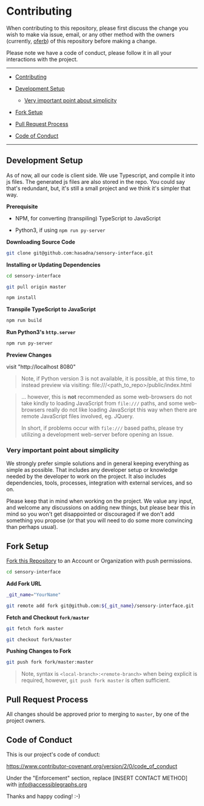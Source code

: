 # Contributing
[Contributing]:
  #contributing


When contributing to this repository, please first discuss the change you wish to make via issue, email, or any other method with the owners (currently, [oferb](https://github.com/oferb)) of this repository before making a change.

Please note we have a code of conduct, please follow it in all your interactions with the project.


------


- [Contributing]

- [Development Setup]

  - [Very important point about simplicity]

- [Fork Setup]

- [Pull Request Process]

- [Code of Conduct]


------


## Development Setup
[Development Setup]:
  #development-setup


As of now, all our code is client side. We use Typescript, and compile it into js files. The generated js files are also stored in the repo.
You could say that's redundant, but, it's still a small project and we think it's simpler that way.

**Prerequisite**


- NPM, for converting (transpiling) TypeScript to JavaScript

- Python3, if using `npm run py-server`


**Downloading Source Code**


```Bash
git clone git@github.com:hasadna/sensory-interface.git
```


**Installing or Updating Dependencies**


```Bash
cd sensory-interface

git pull origin master

npm install
```


**Transpile TypeScript to JavaScript**


```Bash
npm run build
```


**Run Python3's `http.server`**


```Bash
npm run py-server
```


**Preview Changes**

visit "http://localhost 8080"

> Note, if Python version 3 is not available, it is possible, at this time, to instead preview via visiting:
file:///<path_to_repo>/public/index.html

> ... however, this is **not** recommended as some web-browsers do not take kindly to loading JavaScript from `file:///` paths, and some web-browsers really do not like loading JavaScript this way when there are remote JavaScript files involved, eg. JQuery.
>
> In short, if problems occur with `file:///` based paths, please try utilizing a development web-server before opening an Issue.


### Very important point about simplicity
[Very important point about simplicity]:
  #very-important-point-about-simplicity


We strongly prefer simple solutions and in general keeping everything as simple as possible.
That includes any developer setup or knowledge needed by the developer to work on the project.
It also includes dependencies, tools, processes, integration with external services, and so on.

Please keep that in mind when working on the project. We value any input, and welcome any discussions on adding new things,
but please bear this in mind so you won't get disappointed or discouraged if we don't add something you propose
(or that you will need to do some more convincing than perhaps usual).


## Fork Setup
[Fork Setup]:
  #fork-setup


[Fork this Repository](https://github.com/hasadna/sensory-interface/fork) to an Account or Organization with push permissions.


```Bash
cd sensory-interface
```

**Add Fork URL**


```Bash
_git_name="YourName"

git remote add fork git@github.com:${_git_name}/sensory-interface.git
```


**Fetch and Checkout `fork/master`**


```Bash
git fetch fork master

git checkout fork/master
```


**Pushing Changes to Fork**


```Bash
git push fork fork/master:master
```

> Note, syntax is `<local-branch>:<remote-branch>` when being explicit is required, however, `git push fork master` is often sufficient.


## Pull Request Process
[Pull Request Process]:
  #pull-request-process


All changes should be approved prior to merging to `master`, by one of the project owners.


## Code of Conduct
[Code of Conduct]:
  #code-of-conduct


This is our project's code of conduct:

https://www.contributor-covenant.org/version/2/0/code_of_conduct

Under the "Enforcement" section, replace [INSERT CONTACT METHOD] with info@accessiblegraphs.org

Thanks and happy coding! :-)
